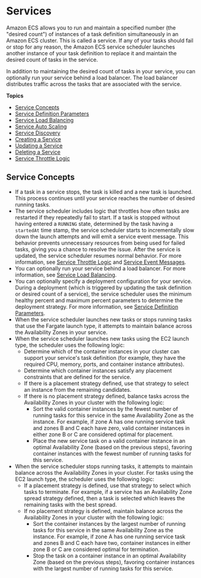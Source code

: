 # Services<a name="ecs_services"></a>

Amazon ECS allows you to run and maintain a specified number \(the "desired count"\) of instances of a task definition simultaneously in an Amazon ECS cluster\. This is called a service\. If any of your tasks should fail or stop for any reason, the Amazon ECS service scheduler launches another instance of your task definition to replace it and maintain the desired count of tasks in the service\. 

In addition to maintaining the desired count of tasks in your service, you can optionally run your service behind a load balancer\. The load balancer distributes traffic across the tasks that are associated with the service\.

**Topics**
+ [Service Concepts](#service_concepts)
+ [Service Definition Parameters](service_definition_parameters.md)
+ [Service Load Balancing](service-load-balancing.md)
+ [Service Auto Scaling](service-auto-scaling.md)
+ [Service Discovery](service-discovery.md)
+ [Creating a Service](create-service.md)
+ [Updating a Service](update-service.md)
+ [Deleting a Service](delete-service.md)
+ [Service Throttle Logic](service-throttle-logic.md)

## Service Concepts<a name="service_concepts"></a>
+ If a task in a service stops, the task is killed and a new task is launched\. This process continues until your service reaches the number of desired running tasks\.
+ The service scheduler includes logic that throttles how often tasks are restarted if they repeatedly fail to start\. If a task is stopped without having entered a `RUNNING` state, determined by the task having a `startedAt` time stamp, the service scheduler starts to incrementally slow down the launch attempts and will emit a service event message\. This behavior prevents unnecessary resources from being used for failed tasks, giving you a chance to resolve the issue\. After the service is updated, the service scheduler resumes normal behavior\. For more information, see [Service Throttle Logic](service-throttle-logic.md) and [Service Event Messages](service-event-messages.md)\.
+ You can optionally run your service behind a load balancer\. For more information, see [Service Load Balancing](service-load-balancing.md)\.
+ You can optionally specify a deployment configuration for your service\. During a deployment \(which is triggered by updating the task definition or desired count of a service\), the service scheduler uses the minimum healthy percent and maximum percent parameters to determine the deployment strategy\. For more information, see [Service Definition Parameters](service_definition_parameters.md)\.
+ When the service scheduler launches new tasks or stops running tasks that use the Fargate launch type, it attempts to maintain balance across the Availability Zones in your service\.
+ When the service scheduler launches new tasks using the EC2 launch type, the scheduler uses the following logic:
  + Determine which of the container instances in your cluster can support your service's task definition \(for example, they have the required CPU, memory, ports, and container instance attributes\)\.
  + Determine which container instances satisfy any placement constraints that are defined for the service\.
  + If there is a placement strategy defined, use that strategy to select an instance from the remaining candidates\.
  + If there is no placement strategy defined, balance tasks across the Availability Zones in your cluster with the following logic:
    + Sort the valid container instances by the fewest number of running tasks for this service in the same Availability Zone as the instance\. For example, if zone A has one running service task and zones B and C each have zero, valid container instances in either zone B or C are considered optimal for placement\.
    + Place the new service task on a valid container instance in an optimal Availability Zone \(based on the previous steps\), favoring container instances with the fewest number of running tasks for this service\.
+ When the service scheduler stops running tasks, it attempts to maintain balance across the Availability Zones in your cluster\. For tasks using the EC2 launch type, the scheduler uses the following logic: 
  + If a placement strategy is defined, use that strategy to select which tasks to terminate\. For example, if a service has an Availability Zone spread strategy defined, then a task is selected which leaves the remaining tasks with the best spread\.
  + If no placement strategy is defined, maintain balance across the Availability Zones in your cluster with the following logic:
    + Sort the container instances by the largest number of running tasks for this service in the same Availability Zone as the instance\. For example, if zone A has one running service task and zones B and C each have two, container instances in either zone B or C are considered optimal for termination\.
    + Stop the task on a container instance in an optimal Availability Zone \(based on the previous steps\), favoring container instances with the largest number of running tasks for this service\.